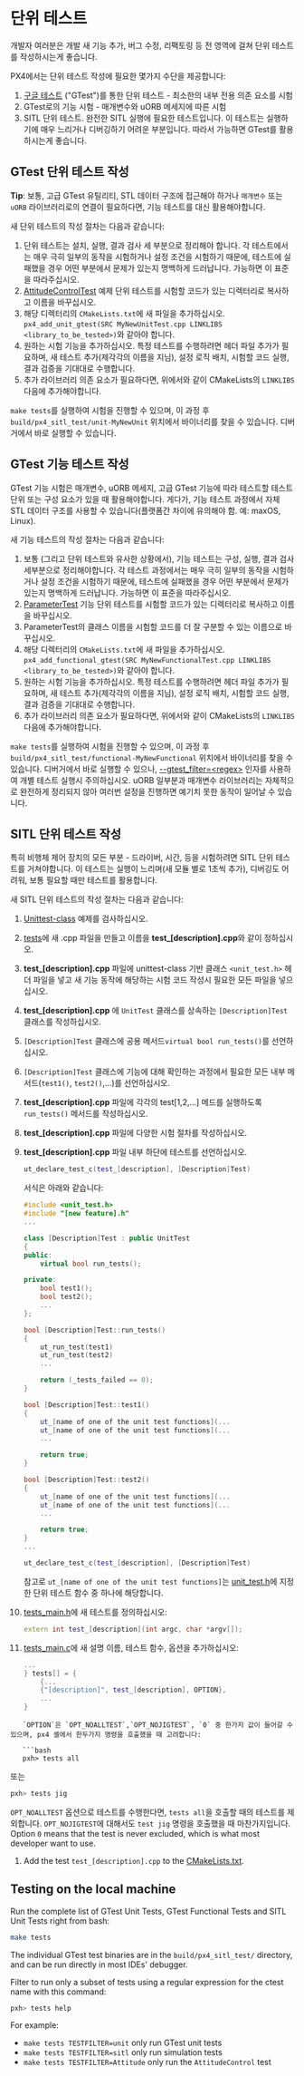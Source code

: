 # 단위 테스트

개발자 여러분은 개발 새 기능 추가, 버그 수정, 리팩토링 등 전 영역에 걸쳐 단위 테스트를 작성하시는게 좋습니다.

PX4에서는 단위 테스트 작성에 필요한 몇가지 수단을 제공합니다:

1. [구글 테스트](https://github.com/google/googletest/blob/master/googletest/docs/primer.md) ("GTest")를 통한 단위 테스트 - 최소한의 내부 전용 의존 요소를 시험
1. GTest로의 기능 시험 - 매개변수와 uORB 메세지에 따른 시험
1. SITL 단위 테스트. 완전한 SITL 실행에 필요한 테스트입니다. 이 테스트는 실행하기에 매우 느리거나 디버깅하기 어려운 부분입니다. 따라서 가능하면 GTest를 활용하시는게 좋습니다.

## GTest 단위 테스트 작성

**Tip**: 보통, 고급 GTest 유틸리티, STL 데이터 구조에 접근해야 하거나 `매개변수` 또는 `uORB` 라이브러리로의 연결이 필요하다면, 기능 테스트를 대신 활용해야합니다.

새 단위 테스트의 작성 절차는 다음과 같습니다:

1. 단위 테스트는 설치, 실행, 결과 검사 세 부분으로 정리해야 합니다. 각 테스트에서는 매우 극히 일부의 동작을 시험하거나 설정 조건을 시험하기 때문에, 테스트에 실패했을 경우 어떤 부분에서 문제가 있는지 명백하게 드러납니다. 가능하면 이 표준을 따라주십시오.
1. [AttitudeControlTest](https://github.com/PX4/PX4-Autopilot/blob/master/src/modules/mc_att_control/AttitudeControl/AttitudeControlTest.cpp) 예제 단위 테스트를 시험할 코드가 있는 디렉터리로 복사하고 이름을 바꾸십시오.
1. 해당 디렉터리의 `CMakeLists.txt`에 새 파일을 추가하십시오. `px4_add_unit_gtest(SRC MyNewUnitTest.cpp LINKLIBS <library_to_be_tested>)`와 같아야 합니다.
1. 원하는 시험 기능을 추가하십시오. 특정 테스트를 수행하려면 헤더 파일 추가가 필요하며, 새 테스트 추가(제각각의 이름을 지님), 설정 로직 배치, 시험할 코드 실행, 결과 검증을 기대대로 수행합니다.
1. 추가 라이브러리 의존 요소가 필요하다면, 위에서와 같이 CMakeLists의 `LINKLIBS` 다음에 추가해야합니다.

`make tests`를 실행하여 시험을 진행할 수 있으며, 이 과정 후 `build/px4_sitl_test/unit-MyNewUnit` 위치에서 바이너리를 찾을 수 있습니다. 디버거에서 바로 실행할 수 있습니다.

## GTest 기능 테스트 작성

GTest 기능 시험은 매개변수, uORB 메세지, 고급 GTest 기능에 따라 테스트할 테스트 단위 또는 구성 요소가 있을 때 활용해야합니다. 게다가, 기능 테스트 과정에서 자체 STL 데이터 구조를 사용할 수 있습니다(플랫폼간 차이에 유의해야 함. 예: maxOS, Linux).

새 기능 테스트의 작성 절차는 다음과 같습니다:

1. 보통 (그리고 단위 테스트와 유사한  상황에서), 기능 테스트는 구성, 실행, 결과 검사 세부분으로 정리해야합니다. 각 테스트 과정에서는 매우 극히 일부의 동작을 시험하거나 설정 조건을 시험하기 때문에, 테스트에 실패했을 경우 어떤 부분에서 문제가 있는지 명백하게 드러납니다. 가능하면 이 표준을 따라주십시오.
1. [ParameterTest](https://github.com/PX4/PX4-Autopilot/blob/master/src/lib/parameters/ParameterTest.cpp) 기능 단위 테스트를 시험할 코드가 있는 디렉터리로 복사하고 이름을 바꾸십시오.
1. ParameterTest의 클래스 이름을 시험할 코드를 더 잘 구분할 수 있는 이름으로 바꾸십시오.
1. 해당 디렉터리의 `CMakeLists.txt`에 새 파일을 추가하십시오. `px4_add_functional_gtest(SRC MyNewFunctionalTest.cpp LINKLIBS <library_to_be_tested>)`와 같아야 합니다.
1. 원하는 시험 기능을 추가하십시오. 특정 테스트를 수행하려면 헤더 파일 추가가 필요하며, 새 테스트 추가(제각각의 이름을 지님), 설정 로직 배치, 시험할 코드 실행, 결과 검증을 기대대로 수행합니다.
1. 추가 라이브러리 의존 요소가 필요하다면, 위에서와 같이 CMakeLists의 `LINKLIBS` 다음에 추가해야합니다.

`make tests`를 실행하여 시험을 진행할 수 있으며, 이 과정 후 `build/px4_sitl_test/functional-MyNewFunctional` 위치에서 바이너리를 찾을 수 있습니다. 디버거에서 바로 실행할 수 있으나, [--gtest_filter=\<regex\>](https://github.com/google/googletest/blob/master/googletest/docs/advanced.md#running-a-subset-of-the-tests) 인자를 사용하여 개별 테스트 실행시 주의하십시오. uORB 일부분과 매개변수 라이브러리는 자체적으로 완전하게 정리되지 않아 여러번 설정을 진행하면 예기치 못한 동작이 일어날 수 있습니다.

## SITL 단위 테스트 작성

특히 비행체 제어 장치의 모든 부분 - 드라이버, 시간, 등을 시험하려면 SITL 단위 테스트를 거쳐야합니다. 이 테스트는 실행이 느리며(새 모듈 별로 1초씩 추가), 디버깅도 어려워, 보통 필요할 때만 테스트를 활용합니다.

새 SITL 단위 테스트의 작성 절차는 다음과 같습니다:

1. [Unittest-class](https://github.com/PX4/PX4-Autopilot/blob/master/src/include/unit_test.h) 예제를 검사하십시오.
1. [tests](https://github.com/PX4/PX4-Autopilot/tree/master/src/systemcmds/tests)에 새 .cpp 파일을 만들고 이름을 **test_[description].cpp**와 같이 정하십시오.
1. **test_[description].cpp** 파일에 unittest-class 기반 클래스 `<unit_test.h>` 헤더 파일을 넣고 새 기능 동작에 해당하는 시험 코드 작성시 필요한 모든 파일을 넣으십시오.
1. **test_[description].cpp** 에 `UnitTest` 클래스를 상속하는 `[Description]Test`  클래스를 작성하십시오.
1. `[Description]Test` 클래스에 공용 메서드`virtual bool run_tests()`를 선언하십시오.
1. `[Description]Test` 클래스에 기능에 대해 확인하는 과정에서 필요한 모든 내부 메서드(`test1()`, `test2()`,...)를 선언하십시오.
1. **test_[description].cpp** 파일에 각각의 test[1,2,...] 메드를 실행하도록 `run_tests()` 메서드를 작성하십시오.
1. **test_[description].cpp** 파일에 다양한 시험 절차를 작성하십시오.
1. **test_[description].cpp** 파일 내부 하단에 테스트를 선언하십시오.
   ```cpp
   ut_declare_test_c(test_[description], [Description]Test)
   ```
   서식은 아래와 같습니다:
   ```cpp
   #include <unit_test.h>
   #include "[new feature].h"
   ...

   class [Description]Test : public UnitTest
   {
   public:
       virtual bool run_tests();

   private:
       bool test1();
       bool test2();
       ...
   };

   bool [Description]Test::run_tests()
   {
       ut_run_test(test1)
       ut_run_test(test2)
       ...

       return (_tests_failed == 0);
   }

   bool [Description]Test::test1()
   {
       ut_[name of one of the unit test functions](...
       ut_[name of one of the unit test functions](...
       ...

       return true;
   }

   bool [Description]Test::test2()
   {
       ut_[name of one of the unit test functions](...
       ut_[name of one of the unit test functions](...
       ...

       return true;
   }
   ...

   ut_declare_test_c(test_[description], [Description]Test)
   ```
   참고로 `ut_[name of one of the unit test functions]`는 [unit_test.h](https://github.com/PX4/PX4-Autopilot/blob/master/src/include/unit_test.h)에 지정한 단위 테스트 함수 중 하나에 해당합니다.

1. [tests_main.h](https://github.com/PX4/PX4-Autopilot/blob/master/src/systemcmds/tests/tests_main.h)에 새 테스트를 정의하십시오:

   ```cpp
   extern int test_[description](int argc, char *argv[]);
   ```
1. [tests_main.c](https://github.com/PX4/PX4-Autopilot/blob/master/src/systemcmds/tests/tests_main.c)에 새 설명 이름, 테스트 함수, 옵션을 추가하십시오:

   ```cpp
   ...
   } tests[] = {
       {...
       {"[description]", test_[description], OPTION},
       ...
   }
```
   `OPTION`은 `OPT_NOALLTEST`,`OPT_NOJIGTEST`, `0` 중 한가지 값이 들어갈 수 있으며, px4 셸에서 한두가지 명령을 호출했을 때 고려합니다:

   ```bash
   pxh> tests all
   ```
   또는

   ```bash
   pxh> tests jig
   ```
   `OPT_NOALLTEST` 옵션으로 테스트를 수행한다면, `tests all`을 호출할 때의 테스트를 제외합니다. `OPT_NOJIGTEST`에 대해서도 `test jig` 명령을 호출했을 때 마찬가지입니다. Option `0` means that the test is never excluded, which is what most developer want to use.

1. Add the test `test_[description].cpp` to the [CMakeLists.txt](https://github.com/PX4/PX4-Autopilot/blob/master/src/systemcmds/tests/CMakeLists.txt).


## Testing on the local machine

Run the complete list of GTest Unit Tests, GTest Functional Tests and SITL Unit Tests right from bash:

```bash
make tests
```

The individual GTest test binaries are in the `build/px4_sitl_test/` directory, and can be run directly in most IDEs' debugger.

Filter to run only a subset of tests using a regular expression for the ctest name with this command:

```bash
pxh> tests help
```

For example:
- `make tests TESTFILTER=unit` only run GTest unit tests
- `make tests TESTFILTER=sitl` only run simulation tests
- `make tests TESTFILTER=Attitude` only run the `AttitudeControl` test
